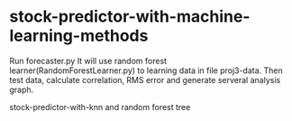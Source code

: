 stock-predictor-with-machine-learning-methods
=============================================
Run forecaster.py
It will use random forest learner(RandomForestLearner.py) to learning data in file proj3-data.
Then test data, calculate correlation, RMS error and generate serveral analysis graph.

stock-predictor-with-knn and random forest tree
